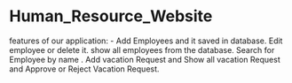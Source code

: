 # Human_Resource_Website

features of our application: -
Add Employees and it saved in database.
Edit employee or delete it.
show all employees from the database.
Search for Employee by name .
Add vacation Request and Show all vacation Request and Approve or Reject Vacation Request.
